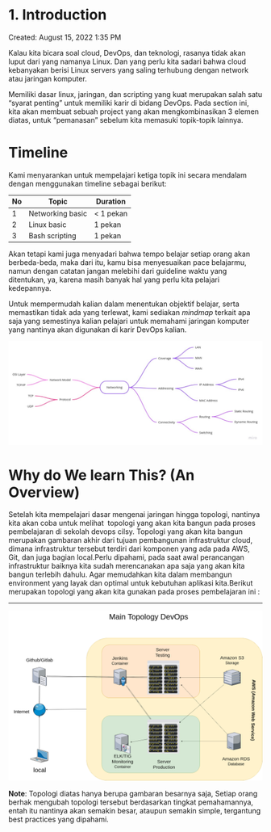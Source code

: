 # 1. Introduction

Created: August 15, 2022 1:35 PM

Kalau kita bicara soal cloud, DevOps, dan teknologi, rasanya tidak akan luput dari yang namanya Linux. Dan yang perlu kita sadari bahwa cloud kebanyakan berisi Linux servers yang saling terhubung dengan network atau jaringan komputer.

Memiliki dasar linux, jaringan, dan scripting yang kuat merupakan salah satu “syarat penting” untuk memiliki karir di bidang DevOps. Pada section ini, kita akan membuat sebuah project yang akan mengkombinasikan 3 elemen diatas, untuk “pemanasan” sebelum kita memasuki topik-topik lainnya.

# Timeline

Kami menyarankan untuk mempelajari ketiga topik ini secara mendalam dengan menggunakan timeline sebagai berikut:

| No  | Topic            | Duration  |
| --- | ---------------- | --------- |
| 1   | Networking basic | < 1 pekan |
| 2   | Linux basic      | 1 pekan   |
| 3   | Bash scripting   | 1 pekan   |

Akan tetapi kami juga menyadari bahwa tempo belajar setiap orang akan berbeda-beda, maka dari itu, kamu bisa menyesuaikan pace belajarmu, namun dengan catatan jangan melebihi dari guideline waktu yang ditentukan, ya, karena masih banyak hal yang perlu kita pelajari kedepannya.

Untuk mempermudah kalian dalam menentukan objektif belajar, serta memastikan tidak ada yang terlewat, kami sediakan *mindmap* terkait apa saja yang semestinya kalian pelajari untuk memahami jaringan komputer yang nantinya akan digunakan di karir DevOps kalian.

![DO - Network.jpg](1%20Introduction/DO_-_Network.jpg)

# Why do We learn This? (An Overview)

Setelah kita mempelajari dasar mengenai jaringan hingga topologi, nantinya kita akan coba untuk melihat  topologi yang akan kita bangun pada proses pembelajaran di sekolah devops cilsy. Topologi yang akan kita bangun merupakan gambaran akhir dari tujuan pembangunan infrastruktur cloud, dimana infrastruktur tersebut terdiri dari komponen yang ada pada AWS, Git, dan juga bagian local.Perlu dipahami, pada saat awal perancangan infrastruktur baiknya kita sudah merencanakan apa saja yang akan kita bangun terlebih dahulu. Agar memudahkan kita dalam membangun environment yang layak dan optimal untuk kebutuhan aplikasi kita.Berikut merupakan topologi yang akan kita gunakan pada proses pembelajaran ini :

****

![topo.png](1%20Introduction/topo.png)

**Note**: Topologi diatas hanya berupa gambaran besarnya saja, Setiap orang berhak mengubah topologi tersebut berdasarkan tingkat pemahamannya, entah itu nantinya akan semakin besar, ataupun semakin simple, tergantung best practices yang dipahami.